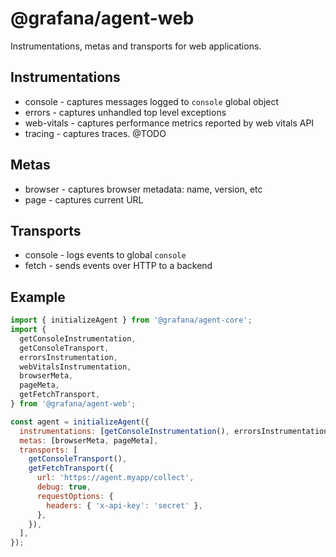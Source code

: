 # @grafana/agent-web

Instrumentations, metas and transports for web applications.

## Instrumentations

- console - captures messages logged to `console` global object
- errors - captures unhandled top level exceptions
- web-vitals - captures performance metrics reported by web vitals API
- tracing - captures traces. @TODO

## Metas

- browser - captures browser metadata: name, version, etc
- page - captures current URL

## Transports

- console - logs events to global `console`
- fetch - sends events over HTTP to a backend

## Example

```javascript
import { initializeAgent } from '@grafana/agent-core';
import {
  getConsoleInstrumentation,
  getConsoleTransport,
  errorsInstrumentation,
  webVitalsInstrumentation,
  browserMeta,
  pageMeta,
  getFetchTransport,
} from '@grafana/agent-web';

const agent = initializeAgent({
  instrumentations: [getConsoleInstrumentation(), errorsInstrumentation, webVitalsInstrumentation],
  metas: [browserMeta, pageMeta],
  transports: [
    getConsoleTransport(),
    getFetchTransport({
      url: 'https://agent.myapp/collect',
      debug: true,
      requestOptions: {
        headers: { 'x-api-key': 'secret' },
      },
    }),
  ],
});
```
